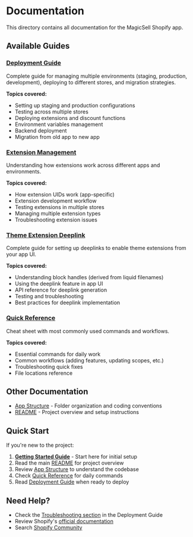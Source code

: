 # Documentation

This directory contains all documentation for the MagicSell Shopify app.

## Available Guides

### [Deployment Guide](DEPLOYMENT.md)
Complete guide for managing multiple environments (staging, production, development), deploying to different stores, and migration strategies.

**Topics covered:**
- Setting up staging and production configurations
- Testing across multiple stores
- Deploying extensions and discount functions
- Environment variables management
- Backend deployment
- Migration from old app to new app

### [Extension Management](EXTENSIONS.md)
Understanding how extensions work across different apps and environments.

**Topics covered:**
- How extension UIDs work (app-specific)
- Extension development workflow
- Testing extensions in multiple stores
- Managing multiple extension types
- Troubleshooting extension issues

### [Theme Extension Deeplink](THEME-EXTENSION-DEEPLINK.md)
Complete guide for setting up deeplinks to enable theme extensions from your app UI.

**Topics covered:**
- Understanding block handles (derived from liquid filenames)
- Using the deeplink feature in app UI
- API reference for deeplink generation
- Testing and troubleshooting
- Best practices for deeplink implementation

### [Quick Reference](QUICK-REFERENCE.md)
Cheat sheet with most commonly used commands and workflows.

**Topics covered:**
- Essential commands for daily work
- Common workflows (adding features, updating scopes, etc.)
- Troubleshooting quick fixes
- File locations reference

## Other Documentation

- [App Structure](../app/STRUCTURE.md) - Folder organization and coding conventions
- [README](../README.md) - Project overview and setup instructions

## Quick Start

If you're new to the project:

1. **[Getting Started Guide](GETTING-STARTED.md)** - Start here for initial setup
2. Read the main [README](../README.md) for project overview
3. Review [App Structure](../app/STRUCTURE.md) to understand the codebase
4. Check [Quick Reference](QUICK-REFERENCE.md) for daily commands
5. Read [Deployment Guide](DEPLOYMENT.md) when ready to deploy

## Need Help?

- Check the [Troubleshooting section](DEPLOYMENT.md#troubleshooting) in the Deployment Guide
- Review Shopify's [official documentation](https://shopify.dev/docs/apps)
- Search [Shopify Community](https://community.shopify.com/)
